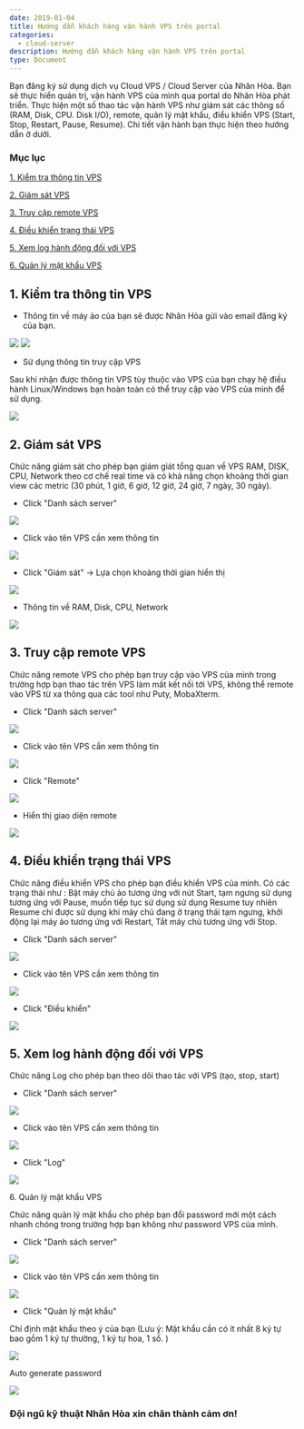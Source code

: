 ```yaml
---
date: 2019-01-04
title: Hướng dẫn khách hàng vận hành VPS trên portal
categories:
  - cloud-server
description: Hướng dẫn khách hàng vận hành VPS trên portal
type: Document
---
```


Bạn đăng ký sử dụng dịch vụ Cloud VPS / Cloud Server của Nhân Hòa. Bạn sẽ thực hiển quản trị, vận hành VPS của mình qua portal do Nhân Hòa phát triển. Thực hiện một số thao tác vận hành VPS như giám sát các thông số (RAM, Disk, CPU. Disk I/O), remote, quản lý mật khẩu, điểu khiển VPS (Start, Stop, Restart, Pause, Resume). Chi tiết vận hành bạn thực hiện theo hướng dẫn ở dưới.


### Mục lục

[1. Kiểm tra thông tin VPS](#thongtin)

[2. Giám sát VPS](#giamsatmayao)

[3. Truy cập remote VPS](#consolemayao)

[4. Điều khiển trạng thái VPS](#statusmayao)

[5. Xem log hành động đối với VPS](#logVPS)

[6. Quản lý mật khẩu VPS](#matkhauVPS)

<a name="thongtin"></a>
## 1. Kiểm tra thông tin VPS

+ Thông tin về máy ảo của bạn sẽ được Nhân Hòa gửi vào email đăng ký của bạn.

![](/images/img-vanhanh-vps/Screenshot_540.png)
![](/images/img-vanhanh-vps/Screenshot_541.png)

+ Sử dụng thông tin truy cập VPS

Sau khi nhận được thông tin VPS tùy thuộc vào VPS của bạn chạy hệ điều hành Linux/Windows bạn hoàn toàn có thể truy cập vào VPS của mình để sử dụng.

![](/images/img-vanhanh-vps/Screenshot_542.png)

<a name="giamsatmayao"></a>
## 2. Giám sát VPS

Chức năng giám sát cho phép bạn giám giát tổng quan về VPS RAM, DISK, CPU, Network theo cơ chế real time và có khả năng chọn khoảng thời gian view các metric (30 phút, 1 giờ, 6 giờ, 12 giờ, 24 giờ, 7 ngày, 30 ngày).

+ Click "Danh sách server"

![](/images/img-vanhanh-vps/Screenshot_543.png)

+ Click vào tên VPS cần xem thông tin

![](/images/img-vanhanh-vps/Screenshot_544.png)

+ Click "Giám sát" -> Lựa chọn khoảng thời gian hiển thị

![](/images/img-vanhanh-vps/Screenshot_545.png)

+ Thông tin về RAM, Disk, CPU, Network

![](/images/img-vanhanh-vps/Screenshot_546.png)

<a name="consolemayao"></a>
## 3. Truy cập remote VPS

Chức năng remote VPS cho phép bạn truy cập vào VPS của mình trong trường hợp bạn thao tác trên VPS làm mất kết nối tới VPS, không thể remote vào VPS từ xa thông qua các tool như Puty, MobaXterm.

+ Click "Danh sách server"

![](/images/img-vanhanh-vps/Screenshot_543.png)

+ Click vào tên VPS cần xem thông tin

![](/images/img-vanhanh-vps/Screenshot_544.png)

+ Click "Remote"

![](/images/img-vanhanh-vps/Screenshot_547.png)

+ Hiển thị giao diện remote

![](/images/img-vanhanh-vps/Screenshot_548.png)

<a name="statusmayao"></a>
## 4. Điều khiển trạng thái VPS

Chức năng điều khiển VPS cho phép bạn điều khiển VPS của mình. Có các trạng thái như : Bật máy chủ ảo tương ứng với nút Start, tạm ngưng sử dụng tương ứng với Pause, muốn tiếp tục sử dụng sử dụng Resume tuy nhiên Resume chỉ được sử dụng khi máy chủ đang ở trạng thái tạm ngưng, khởi động lại máy ảo tương ứng với Restart, Tắt máy chủ tương ứng với Stop.

+ Click "Danh sách server"

![](/images/img-vanhanh-vps/Screenshot_543.png)

+ Click vào tên VPS cần xem thông tin

![](/images/img-vanhanh-vps/Screenshot_544.png)

+ Click "Điều khiển"

![](/images/img-vanhanh-vps/Screenshot_549.png)

<a name="logVPS"></a>
## 5. Xem log hành động đối với VPS

Chức năng Log cho phép bạn theo dõi  thao tác với VPS (tạo, stop, start)

+ Click "Danh sách server"

![](/images/img-vanhanh-vps/Screenshot_543.png)

+ Click vào tên VPS cần xem thông tin

![](/images/img-vanhanh-vps/Screenshot_544.png)

+ Click "Log"

![](/images/img-vanhanh-vps/Screenshot_550.png)

<a name="matkhauVPS"></a>
6. Quản lý mật khẩu VPS

Chức năng quản lý mật khẩu cho phép bạn đổi password mới một cách nhanh chóng trong trường hợp bạn không như password VPS của mình.

+ Click "Danh sách server"

![](/images/img-vanhanh-vps/Screenshot_543.png)

+ Click vào tên VPS cần xem thông tin

![](/images/img-vanhanh-vps/Screenshot_544.png)

+ Click "Quản lý mật khẩu"

Chỉ định mật khẩu theo ý của bạn (Lưu ý: Mật khẩu cần có ít nhất 8 ký tự bao gồm 1 ký tự thường, 1 ký tự hoa, 1 số. )

![](/images/img-vanhanh-vps/Screenshot_542.png)

Auto generate password

![](/images/img-vanhanh-vps/Screenshot_543.png)


### Đội ngũ kỹ thuật Nhân Hòa xin chân thành cảm ơn!

